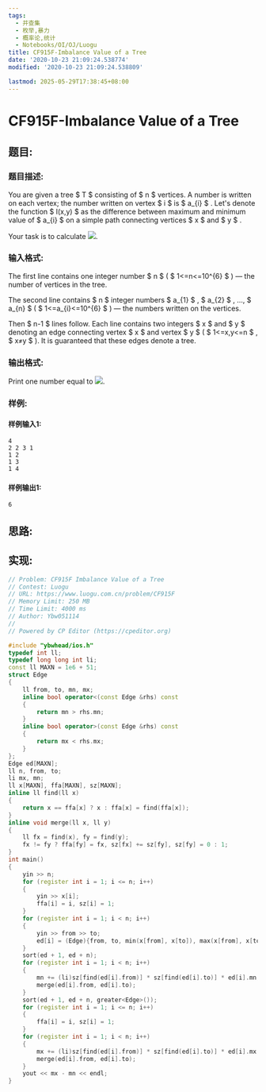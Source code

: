 ```yaml
---
tags: 
  - 并查集
  - 枚举,暴力
  - 概率论,统计
  - Notebooks/OI/OJ/Luogu
title: CF915F-Imbalance Value of a Tree
date: '2020-10-23 21:09:24.538774'
modified: '2020-10-23 21:09:24.538809'

lastmod: 2025-05-29T17:38:45+08:00
---
```

# CF915F-Imbalance Value of a Tree
## 题目:
### 题目描述:
You are given a tree $ T $ consisting of $ n $ vertices. A number is written on each vertex; the number written on vertex $ i $ is $ a_{i} $ . Let's denote the function $ I(x,y) $ as the difference between maximum and minimum value of $ a_{i} $ on a simple path connecting vertices $ x $ and $ y $ .

Your task is to calculate ![](https://cdn.luogu.com.cn/upload/vjudge_pic/CF915F/3e8bb6339f453c71e01dfafe23a705f11b574a3a.png).
### 输入格式:
The first line contains one integer number $ n $ ( $ 1<=n<=10^{6} $ ) — the number of vertices in the tree.

The second line contains $ n $ integer numbers $ a_{1} $ , $ a_{2} $ , ..., $ a_{n} $ ( $ 1<=a_{i}<=10^{6} $ ) — the numbers written on the vertices.

Then $ n-1 $ lines follow. Each line contains two integers $ x $ and $ y $ denoting an edge connecting vertex $ x $ and vertex $ y $ ( $ 1<=x,y<=n $ , $ x≠y $ ). It is guaranteed that these edges denote a tree.
### 输出格式:
Print one number equal to ![](https://cdn.luogu.com.cn/upload/vjudge_pic/CF915F/3e8bb6339f453c71e01dfafe23a705f11b574a3a.png).
### 样例:
#### 样例输入1:
```
4
2 2 3 1
1 2
1 3
1 4

```
#### 样例输出1:
```
6

```
## 思路:

## 实现:
```cpp
// Problem: CF915F Imbalance Value of a Tree
// Contest: Luogu
// URL: https://www.luogu.com.cn/problem/CF915F
// Memory Limit: 250 MB
// Time Limit: 4000 ms
// Author: Ybw051114
//
// Powered by CP Editor (https://cpeditor.org)

#include "ybwhead/ios.h"
typedef int ll;
typedef long long int li;
const ll MAXN = 1e6 + 51;
struct Edge
{
    ll from, to, mn, mx;
    inline bool operator<(const Edge &rhs) const
    {
        return mn > rhs.mn;
    }
    inline bool operator>(const Edge &rhs) const
    {
        return mx < rhs.mx;
    }
};
Edge ed[MAXN];
ll n, from, to;
li mx, mn;
ll x[MAXN], ffa[MAXN], sz[MAXN];
inline ll find(ll x)
{
    return x == ffa[x] ? x : ffa[x] = find(ffa[x]);
}
inline void merge(ll x, ll y)
{
    ll fx = find(x), fy = find(y);
    fx != fy ? ffa[fy] = fx, sz[fx] += sz[fy], sz[fy] = 0 : 1;
}
int main()
{
    yin >> n;
    for (register int i = 1; i <= n; i++)
    {
        yin >> x[i];
        ffa[i] = i, sz[i] = 1;
    }
    for (register int i = 1; i < n; i++)
    {
        yin >> from >> to;
        ed[i] = (Edge){from, to, min(x[from], x[to]), max(x[from], x[to])};
    }
    sort(ed + 1, ed + n);
    for (register int i = 1; i < n; i++)
    {
        mn += (li)sz[find(ed[i].from)] * sz[find(ed[i].to)] * ed[i].mn;
        merge(ed[i].from, ed[i].to);
    }
    sort(ed + 1, ed + n, greater<Edge>());
    for (register int i = 1; i <= n; i++)
    {
        ffa[i] = i, sz[i] = 1;
    }
    for (register int i = 1; i < n; i++)
    {
        mx += (li)sz[find(ed[i].from)] * sz[find(ed[i].to)] * ed[i].mx;
        merge(ed[i].from, ed[i].to);
    }
    yout << mx - mn << endl;
}

```
